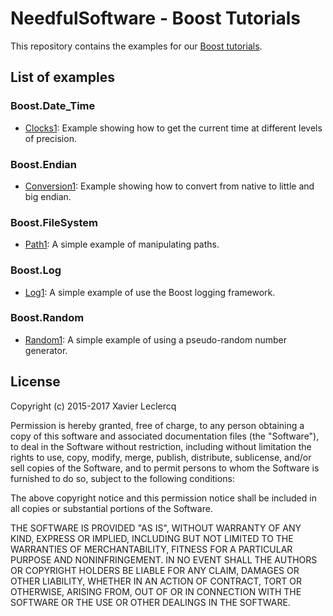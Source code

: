 # NeedfulSoftware - Boost Tutorials

This repository contains the examples for our [Boost tutorials](http://www.needfulsoftware.com/Boost).

## List of examples

### Boost.Date_Time
- [Clocks1](https://github.com/NeedfulSoftware/BoostTutorials/tree/master/Date_Time/Clocks1): Example showing how to get the current time at different levels of precision.

### Boost.Endian
- [Conversion1](https://github.com/NeedfulSoftware/BoostTutorials/tree/master/Endian/Conversion1): Example showing how to convert from native to little and big endian.

### Boost.FileSystem
- [Path1](https://github.com/NeedfulSoftware/BoostTutorials/tree/master/Filesystem/Path1): A simple example of manipulating paths.

### Boost.Log
- [Log1](https://github.com/NeedfulSoftware/BoostTutorials/tree/master/Log/Log1): A simple example of use the Boost logging framework.

### Boost.Random
- [Random1](https://github.com/NeedfulSoftware/BoostTutorials/tree/master/Random/Random1): A simple example of using a pseudo-random number generator.

## License

Copyright (c) 2015-2017 Xavier Leclercq

Permission is hereby granted, free of charge, to any person obtaining a
copy of this software and associated documentation files (the "Software"),
to deal in the Software without restriction, including without limitation
the rights to use, copy, modify, merge, publish, distribute, sublicense,
and/or sell copies of the Software, and to permit persons to whom the
Software is furnished to do so, subject to the following conditions:

The above copyright notice and this permission notice shall be included in
all copies or substantial portions of the Software.

THE SOFTWARE IS PROVIDED "AS IS", WITHOUT WARRANTY OF ANY KIND, EXPRESS OR
IMPLIED, INCLUDING BUT NOT LIMITED TO THE WARRANTIES OF MERCHANTABILITY,
FITNESS FOR A PARTICULAR PURPOSE AND NONINFRINGEMENT. IN NO EVENT SHALL
THE AUTHORS OR COPYRIGHT HOLDERS BE LIABLE FOR ANY CLAIM, DAMAGES OR OTHER
LIABILITY, WHETHER IN AN ACTION OF CONTRACT, TORT OR OTHERWISE, ARISING
FROM, OUT OF OR IN CONNECTION WITH THE SOFTWARE OR THE USE OR OTHER DEALINGS
IN THE SOFTWARE.
